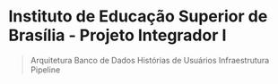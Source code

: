 # Instituto de Educação Superior de Brasília - Projeto Integrador I

> Arquitetura
> Banco de Dados
> Histórias de Usuários
> Infraestrutura
> Pipeline
